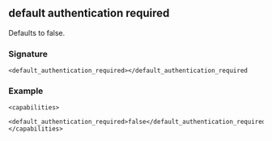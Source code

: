 ## default authentication required

Defaults to false.


### Signature

`<default_authentication_required></default_authentication_required`


### Example

```
<capabilities>
    <default_authentication_required>false</default_authentication_required>
</capabilities>
```
